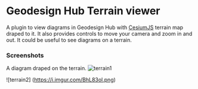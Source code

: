 # Geodesign Hub Terrain viewer
A plugin to view diagrams in Geodesign Hub with [CesiumJS](https://cesiumjs.org/) terrain map draped to it. It also provides controls to move your camera and zoom in and out. It could be useful to see diagrams on a terrain.

### Screenshots
A diagram draped on the terrain.
![terrain1](https://i.imgur.com/EGuvBUD.png)

![terrain2] (https://i.imgur.com/BhL83ol.png)
